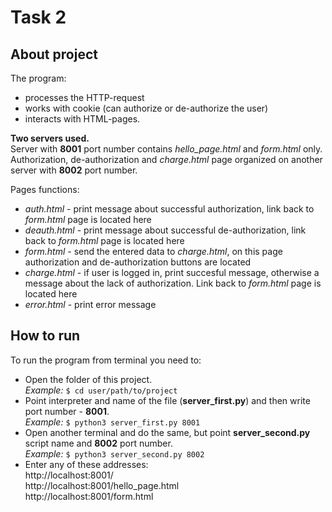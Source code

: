 # Task 2 
## About project
The program:  
* processes the HTTP-request
* works with cookie (can authorize or de-authorize the user)
* interacts with HTML-pages.

__Two servers used.__  
Server with __8001__ port number contains _hello_page.html_ and _form.html_ only.  
Authorization, de-authorization and _charge.html_ page organized on another server with __8002__ port number.
    
Pages functions:
* _auth.html_ - print message about successful authorization, link back to _form.html_ page is located here
* _deauth.html_ - print message about successful de-authorization, link back to _form.html_ page is located here
* _form.html_ - send the entered data to _charge.html_, on this page authorization and de-authorization buttons are located
* _charge.html_ - if user is logged in, print succesful message, otherwise a message about the lack of authorization. Link back to _form.html_ page is located here
* _error.html_ - print error message

## How to run
To run the program from terminal you need to:
* Open the folder of this project.  
_Example:_
`$ cd user/path/to/project`
* Point interpreter and name of the file (__server_first.py__) and then write port number - __8001__.  
_Example:_
`$ python3 server_first.py 8001`
* Open another terminal and do the same, but point __server_second.py__ script name and __8002__ port number.  
_Example:_
`$ python3 server_second.py 8002`
* Enter any of these addresses:  
http://localhost:8001/  
http://localhost:8001/hello_page.html  
http://localhost:8001/form.html  

